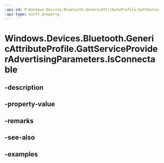 ```yaml
---
-api-id: P:Windows.Devices.Bluetooth.GenericAttributeProfile.GattServiceProviderAdvertisingParameters.IsConnectable
-api-type: winrt property
---
```


<!-- Property syntax.
public bool IsConnectable { get;  set; }
-->

# Windows.Devices.Bluetooth.GenericAttributeProfile.GattServiceProviderAdvertisingParameters.IsConnectable

## -description

## -property-value

## -remarks

## -see-also

## -examples

